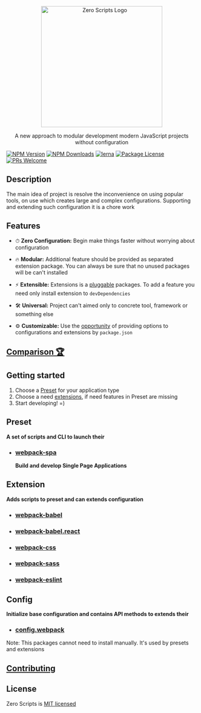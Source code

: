 <p align="center">
  <a href="https://github.com/artemirq/zero-scripts" target="blank">
    <img src="https://svgshare.com/i/A_0.svg" width="320" alt="Zero Scripts Logo" />
  </a>
</p>

<p align="center">A new approach to modular development modern JavaScript projects without configuration</p>

<a href="https://www.npmjs.com/~zero-scripts"><img src="https://img.shields.io/npm/v/@zero-scripts/core.svg" alt="NPM Version" /></a>
<a href="https://www.npmjs.com/~zero-scripts"><img src="https://img.shields.io/npm/dm/@zero-scripts/core.svg" alt="NPM Downloads" /></a>
[![lerna](https://img.shields.io/badge/maintained%20with-lerna-cc00ff.svg)](https://lernajs.io/)
<a href="https://www.npmjs.com/~zero-scripts"><img src="https://img.shields.io/npm/l/@zero-scripts/core.svg" alt="Package License" /></a>
[![PRs Welcome](https://img.shields.io/badge/PRs-welcome-green.svg)](https://github.com/artemirq/zero-scripts/pulls)

## Description

The main idea of project is resolve the inconvenience on using popular tools, on use which creates large and complex configurations. Supporting and extending such configuration it is a chore work

## Features

- ⏱ **Zero Configuration:** Begin make things faster without worrying about configuration

- 🔥 **Modular:** Additional feature should be provided as separated extension package. You can always be sure that no unused packages will be can't installed

- ⚡ **Extensible:** Extensions is a [pluggable](packages/core#process-of-loading-extensions) packages. To add a feature you need only install extension to `devDependencies`

- 🛠 **Universal:** Project can't aimed only to concrete tool, framework or something else

- ⚙ **Customizable:** Use the [opportunity](packages/core#passing-options) of providing options to configurations and extensions by `package.json`

## [Comparison 🏆](COMPARISON.md)

## Getting started

1. Choose a [Preset](#preset) for your application type
2. Choose a need [extensions](#extension), if need features in Preset are missing
3. Start developing! =)

## Preset

**A set of scripts and CLI to launch their**

- ### [webpack-spa](packages/preset.webpack-spa)
   **Build and develop Single Page Applications**

## Extension

**Adds scripts to preset and can extends configuration**

* ### [webpack-babel](packages/extension.webpack-babel)
* ### [webpack-babel.react](packages/extension.webpack-babel.react)
* ### [webpack-css](packages/extension.webpack-css)
* ### [webpack-sass](packages/extension.webpack-sass)
* ### [webpack-eslint](packages/extension.webpack-eslint)

## Config

**Initialize base configuration and contains API methods to extends their**

* ### [config.webpack](packages/config.webpack)

Note: This packages cannot need to install manually. It's used by presets and extensions

## [Contributing](CONTRIBUTING.md)

## License

Zero Scripts is [MIT licensed](./LICENSE)
